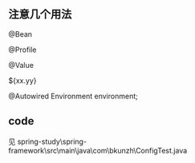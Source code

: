 ## 注意几个用法

@Bean

@Profile

@Value

${xx.yy}

@Autowired Environment environment;



## code

见 spring-study\spring-framework\src\main\java\com\bkunzh\ConfigTest.java



